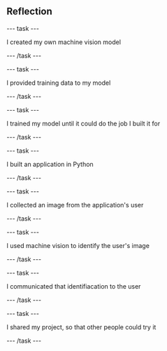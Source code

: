 ## Reflection
--- task ---

I created my own machine vision model

--- /task ---

--- task ---

I provided training data to my model

--- /task ---

--- task ---

I trained my model until it could do the job I built it for

--- /task ---

--- task ---

I built an application in Python

--- /task ---

--- task ---

I collected an image from the application's user

--- /task ---

--- task ---

I used machine vision to identify the user's image

--- /task ---

--- task ---

I communicated that identifiacation to the user

--- /task ---

--- task ---

I shared my project, so that other people could try it

--- /task ---